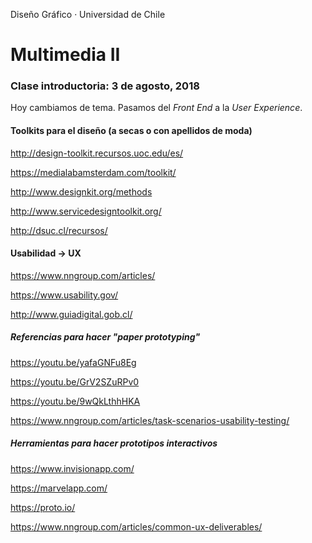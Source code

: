 Diseño Gráfico · Universidad de Chile

# Multimedia II

### Clase introductoria: 3 de agosto, 2018

Hoy cambiamos de tema. Pasamos del *Front End* a la *User Experience*. 

#### Toolkits para el diseño (a secas o con apellidos de moda)

http://design-toolkit.recursos.uoc.edu/es/

https://medialabamsterdam.com/toolkit/

http://www.designkit.org/methods

http://www.servicedesigntoolkit.org/

http://dsuc.cl/recursos/

#### Usabilidad → UX

https://www.nngroup.com/articles/

https://www.usability.gov/

http://www.guiadigital.gob.cl/

##### Referencias para hacer "paper prototyping"

https://youtu.be/yafaGNFu8Eg

https://youtu.be/GrV2SZuRPv0

https://youtu.be/9wQkLthhHKA

https://www.nngroup.com/articles/task-scenarios-usability-testing/

##### Herramientas para hacer prototipos interactivos

https://www.invisionapp.com/

https://marvelapp.com/

https://proto.io/

https://www.nngroup.com/articles/common-ux-deliverables/
